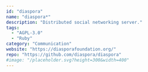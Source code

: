```yaml
---
id: "diaspora"
name: "diaspora*"
description: "Distributed social networking server."
tags:
  - "AGPL-3.0"
  - "Ruby"
category: "Communication"
website: "https://diasporafoundation.org/"
repo: "https://github.com/diaspora/diaspora"
#image: "/placeholder.svg?height=300&width=400"
---
```


